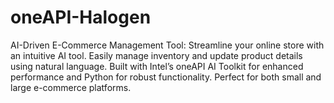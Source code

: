 # oneAPI-Halogen
AI-Driven E-Commerce Management Tool: Streamline your online store with an intuitive AI tool. Easily manage inventory and update product details using natural language. Built with Intel’s oneAPI AI Toolkit for enhanced performance and Python for robust functionality. Perfect for both small and large e-commerce platforms.
